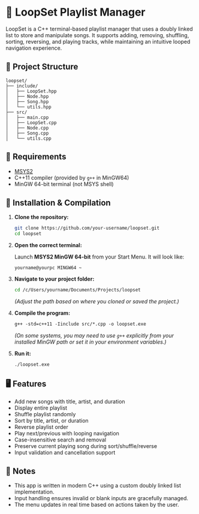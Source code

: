 # 🎵 LoopSet Playlist Manager

LoopSet is a C++ terminal-based playlist manager that uses a doubly linked list to store and manipulate songs. It supports adding, removing, shuffling, sorting, reversing, and playing tracks, while maintaining an intuitive looped navigation experience.

## 📁 Project Structure

```
loopset/
├── include/
│   ├── LoopSet.hpp
│   ├── Node.hpp
│   ├── Song.hpp
│   └── utils.hpp
├── src/
│   ├── main.cpp
│   ├── LoopSet.cpp
│   ├── Node.cpp
│   ├── Song.cpp
│   └── utils.cpp
```

## 🧰 Requirements

- [MSYS2](https://www.msys2.org/)
- C++11 compiler (provided by `g++` in MinGW64)
- MinGW 64-bit terminal (not MSYS shell)

## 🔧 Installation & Compilation

1. **Clone the repository:**

    ```bash
    git clone https://github.com/your-username/loopset.git
    cd loopset
    ```

2. **Open the correct terminal:**

   Launch **MSYS2 MinGW 64-bit** from your Start Menu. It will look like:

   ```
   yourname@yourpc MINGW64 ~
   ```

3. **Navigate to your project folder:**

   ```bash
   cd /c/Users/yourname/Documents/Projects/loopset
   ```

   *(Adjust the path based on where you cloned or saved the project.)*

4. **Compile the program:**

   ```bashhttps://github.com/praerie/loopset/blob/main/README.md
   g++ -std=c++11 -Iinclude src/*.cpp -o loopset.exe
   ```

   *(On some systems, you may need to use `g++` explicitly from your installed MinGW path or set it in your environment variables.)*

5. **Run it:**

   ```bash
   ./loopset.exe
   ```

## 🖥️ Features

- Add new songs with title, artist, and duration
- Display entire playlist
- Shuffle playlist randomly
- Sort by title, artist, or duration
- Reverse playlist order
- Play next/previous with looping navigation
- Case-insensitive search and removal
- Preserve current playing song during sort/shuffle/reverse
- Input validation and cancellation support

## 📝 Notes

- This app is written in modern C++ using a custom doubly linked list implementation.
- Input handling ensures invalid or blank inputs are gracefully managed.
- The menu updates in real time based on actions taken by the user.

